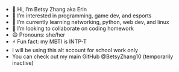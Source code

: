 - 👋 Hi, I’m Betsy Zhang aka Erin
- 👀 I’m interested in programming, game dev, and esports
- 🌱 I’m currently learning networking, python, web dev, and linux
- 💞️ I’m looking to collaborate on coding homework
- 😄 Pronouns: she/her
- ⚡ Fun fact: my MBTI is INTP-T
- I will be using this alt account for school work only
- You can check out my main GitHub @BetsyZhang10 (temporarily inactive)

<!---
BetsyZhang0/BetsyZhang0 is a ✨ special ✨ repository because its `README.md` (this file) appears on your GitHub profile.
You can click the Preview link to take a look at your changes.
--->
